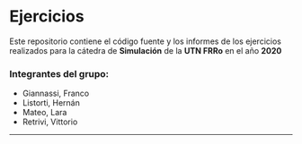 # Ejercicios

Este repositorio contiene el código fuente y los informes de los ejercicios realizados para la cátedra de **Simulación** de la **UTN FRRo** en el año **2020**

### Integrantes del grupo:

  * Giannassi, Franco
  * Listorti, Hernán
  * Mateo, Lara
  * Retrivi, Vittorio

  ---
